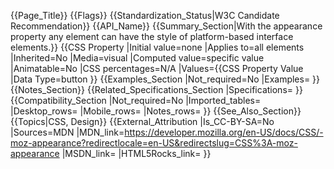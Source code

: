 {{Page_Title}}
{{Flags}}
{{Standardization_Status|W3C Candidate Recommendation}}
{{API_Name}}
{{Summary_Section|With the appearance property any element can have the style of platform-based interface elements.}}
{{CSS Property
|Initial value=none
|Applies to=all elements
|Inherited=No
|Media=visual
|Computed value=specific value
|Animatable=No
|CSS percentages=N/A
|Values={{CSS Property Value
|Data Type=button
}}
{{Examples_Section
|Not_required=No
|Examples=
}}
{{Notes_Section}}
{{Related_Specifications_Section
|Specifications=
}}
{{Compatibility_Section
|Not_required=No
|Imported_tables=
|Desktop_rows=
|Mobile_rows=
|Notes_rows=
}}
{{See_Also_Section}}
{{Topics|CSS, Design}}
{{External_Attribution
|Is_CC-BY-SA=No
|Sources=MDN
|MDN_link=https://developer.mozilla.org/en-US/docs/CSS/-moz-appearance?redirectlocale=en-US&redirectslug=CSS%3A-moz-appearance
|MSDN_link=
|HTML5Rocks_link=
}}